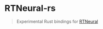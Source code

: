 # RTNeural-rs

> Experimental Rust bindings for [RTNeural](https://github.com/jatinchowdhury18/RTNeural)

